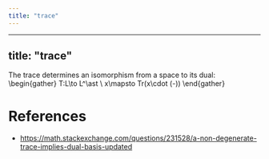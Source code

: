 ```yaml
---
title: "trace"
---
```


---
title: "trace"
---

The trace determines an isomorphism from a space to its dual: \begin{gather} T:L\to L^\ast \\ x\mapsto Tr(x\cdot (-)) \end{gather}

# References
 - https://math.stackexchange.com/questions/231528/a-non-degenerate-trace-implies-dual-basis-updated
